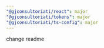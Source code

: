 ```yaml
---
"@gjconsultoriati/react": major
"@gjconsultoriati/tokens": major
"@gjconsultoriati/ts-config": major
---
```


change readme
